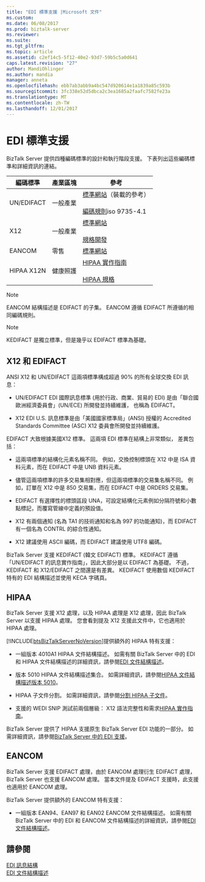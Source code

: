 ```yaml
---
title: "EDI 標準支援 |Microsoft 文件"
ms.custom: 
ms.date: 06/08/2017
ms.prod: biztalk-server
ms.reviewer: 
ms.suite: 
ms.tgt_pltfrm: 
ms.topic: article
ms.assetid: c2ef14c5-5f12-40e2-93d7-59b5c5a0d641
caps.latest.revision: "27"
author: MandiOhlinger
ms.author: mandia
manager: anneta
ms.openlocfilehash: ebb7ab3abb9a4bc547d920614e1a1839a85c593b
ms.sourcegitcommit: 3fc338e52d5dbca2c3ea1685a2faafc7582fe23a
ms.translationtype: MT
ms.contentlocale: zh-TW
ms.lasthandoff: 12/01/2017
---
```

# <a name="edi-standards-support"></a>EDI 標準支援
BizTalk Server 提供四種編碼標準的設計和執行階段支援。 下表列出這些編碼標準和詳細資訊的連結。  
  
|編碼標準|產業區塊|參考|  
|-----------------------|----------------------|----------------|  
|UN/EDIFACT|一般產業|[標準網站](http://go.microsoft.com/fwlink/?LinkId=77532)（裝載的參考）<br /><br /> [編碼規則](http://go.microsoft.com/fwlink/?LinkId=77534)iso 9735-4.1|  
|X12|一般產業|[標準網站](http://go.microsoft.com/fwlink/?LinkID=28673)<br /><br /> [規格開發](http://go.microsoft.com/fwlink/?LinkId=77535)|  
|EANCOM|零售|[標準網站](http://go.microsoft.com/fwlink/?LinkId=92861)|  
|HIPAA X12N|健康照護|[HIPAA 實作指南](http://go.microsoft.com/fwlink/?LinkId=77541)<br /><br /> [HIPAA 規格](http://go.microsoft.com/fwlink/?LinkId=77542)|  
  
> [!NOTE]
>  EANCOM 結構描述是 EDIFACT 的子集。 EANCOM 遵循 EDIFACT 所遵循的相同編碼規則。  
  
> [!NOTE]
>  KEDIFACT 是獨立標準，但是幾乎以 EDIFACT 標準為基礎。  
  
## <a name="x12-and-edifact"></a>X12 和 EDIFACT  
 ANSI X12 和 UN/EDIFACT 這兩項標準構成超過 90% 的所有全球交換 EDI 訊息：  
  
-   UN/EDIFACT EDI 國際訊息標準 (用於行政、商業、貿易的 EDI) 是由「聯合國歐洲經濟委員會」(UN/ECE) 所開發並持續維護， 也稱為 EDIFACT。  
  
-   X12 EDI U.S. 訊息標準是由「美國國家標準局」(ANSI) 授權的 Accredited Standards Committee (ASC) X12 委員會所開發並持續維護。  
  
 EDIFACT 大致根據美國X12 標準。 這兩項 EDI 標準在結構上非常類似， 差異包括：  
  
-   這兩項標準的結構化元素名稱不同。 例如，交換控制標頭在 X12 中是 ISA 資料元素，而在 EDIFACT 中是 UNB 資料元素。  
  
-   儘管這兩項標準的許多交易集相對應，但這兩項標準的交易集名稱不同。 例如，訂單在 X12 中是 850 交易集，而在 EDIFACT 中是 ORDERS 交易集。  
  
-   EDIFACT 有選擇性的標頭區段 UNA，可設定結構化元素例如分隔符號和小數點標記，而覆寫管線中定義的預設值。  
  
-   X12 有兩個通知 (名為 TA1 的技術通知和名為 997 的功能通知)，而 EDIFACT 有一個名為 CONTRL 的綜合性通知。  
  
-   X12 建議使用 ASCII 編碼，而 EDIFACT 建議使用 UTF8 編碼。  
  
 BizTalk Server 支援 KEDIFACT (韓文 EDIFACT) 標準。 KEDIFACT 遵循「UN/EDIFACT 的訊息實作指南」，因此大部分是以 EDIFACT 為基礎。 不過，KEDIFACT 和 X12/EDIFACT 之間還是有差異。 KEDIFACT 使用數個 KEDIFACT 特有的 EDI 結構描述並使用 KECA 字碼頁。  
  
## <a name="hipaa"></a>HIPAA  
 BizTalk Server 支援 X12 處理，以及 HIPAA 處理是 X12 處理，因此 BizTalk Server 以支援 HIPAA 處理。 您會看到提及 X12 支援此文件中，它也適用於 HIPAA 處理。  
  
 [!INCLUDE[btsBizTalkServerNoVersion](../includes/btsbiztalkservernoversion-md.md)]提供額外的 HIPAA 特有支援：  
  
-   一組版本 4010A1 HIPAA 文件結構描述。 如需有關 BizTalk Server 中的 EDI 和 HIPAA 文件結構描述的詳細資訊，請參閱[EDI 文件結構描述](../core/edi-document-schemas.md)。  
  
-   版本 5010 HIPAA 文件結構描述集合。 如需詳細資訊，請參閱[HIPAA 文件結構描述版本 5010](../core/hipaa-document-schema-version-5010.md)。  
  
-   HIPAA 子文件分割。 如需詳細資訊，請參閱[分割 HIPAA 子文件](../core/splitting-hipaa-subdocuments.md)。  
  
-   支援的 WEDI SNIP 測試前兩個層級： X12 語法完整性和需求[HIPAA 實作指南](http://go.microsoft.com/fwlink/?LinkId=77541)。  
  
 BizTalk Server 提供了 HIPAA 支援原生 BizTalk Server EDI 功能的一部分。 如需詳細資訊，請參閱[BizTalk Server 中的 EDI 支援](../core/edi-support-in-biztalk-server2.md)。  
  
## <a name="eancom"></a>EANCOM  
 BizTalk Server 支援 EDIFACT 處理，由於 EANCOM 處理衍生 EDIFACT 處理，BizTalk Server 也支援 EANCOM 處理。 當本文件提及 EDIFACT 支援時，此支援也適用於 EANCOM 處理。  
  
 BizTalk Server 提供額外的 EANCOM 特有支援：  
  
-   一組版本 EAN94、EAN97 和 EAN02 EANCOM 文件結構描述。 如需有關 BizTalk Server 中的 EDI 和 EANCOM 文件結構描述的詳細資訊，請參閱[EDI 文件結構描述](../core/edi-document-schemas.md)。  
  
## <a name="see-also"></a>請參閱  
 [EDI 訊息結構](../core/edi-message-structure.md)   
 [EDI 文件結構描述](../core/edi-document-schemas.md)